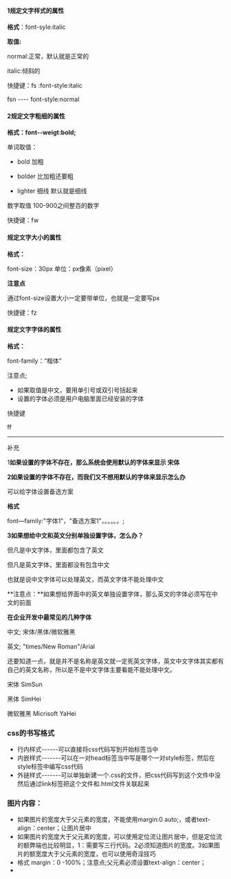 #### 1规定文字样式的属性

**格式**：font-syle:italic

**取值:**

normal:正常，默认就是正常的

italic:倾斜的

快捷键：fs :font-style:italic

fsn  ----   font-style:normal

#### 2规定文字粗细的属性

**格式：font--weigt:bold;**

单词取值：

* bold  加粗

* bolder   比加粗还要粗

* lighter   细线   默认就是细线

数字取值  100-900之间整百的数字

快捷键：fw

#### 规定文字大小的属性

**格式：**

font-size：30px  单位：px像素（pixel）

**注意点**

通过font-size设置大小一定要带单位，也就是一定要写px

快捷键：fz

#### 规定文字字体的属性

**格式：**

font-family：“楷体”

注意点;

* 如果取值是中文，要用单引号或双引号括起来
* 设置的字体必须是用户电脑里面已经安装的字体

快捷键

ff

---

补充

1**如果设置的字体不存在，那么系统会使用默认的字体来显示 宋体**

**2如果设置的字体不存在，而我们又不想用默认的字体来显示怎么办**

可以给字体设置备选方案

**格式**

font—family:"字体1"，"备选方案1"，。。。。。;

**3如果想给中文和英文分别单独设置字体，怎么办？**

但凡是中文字体，里面都包含了英文

但凡是英文字体，里面都没有包含中文

也就是说中文字体可以处理英文，而英文字体不能处理中文

**注意点：**如果想给界面中的英文单独设置字体，那么英文的字体必须写在中文的前面

**在企业开发中最常见的几种字体**

中文;  宋体/黑体/微软雅黑

英文; "times/New Roman"/Arial

还要知道一点，就是并不是名称是英文就一定死英文字体，英文中文字体其实都有自己的英文名称，所以是不是中文字体主要看能不能处理中文。

宋体   SimSun

黑体   SimHei

微软雅黑 Micrisoft YaHei

### css的书写格式

* 行内样式------可以直接将css代码写到开始标签当中
* 内嵌样式-------可以在一对head标签当中写是哪个一对style标签，然后在style标签中编写css代码
* 外链样式-------可以单独新建一个.css的文件，把css代码写到这个文件中没然后通过link标签把这个文件和.html文件关联起来

### 图片内容：

* 如果图片的宽度大于父元素的宽度，不能使用margin:0 auto;，或者text-align：center；让图片居中
* 如果图片的宽度大于父元素的宽度，可以使用定位流让图片居中，但是定位流的额弊端也比较明显，1：需要写三行代码。2必须知道图片的宽度。3如果图片的额宽度大于父元素的宽度，也可以使用奇淫技巧
* 格式  margin：0 -100%；注意点;父元素必须设置text-align：center；
* 


